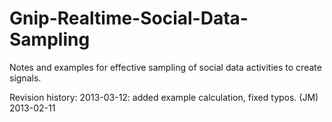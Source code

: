 Gnip-Realtime-Social-Data-Sampling
==================================

Notes and examples for effective sampling of social data activities to create signals.

Revision history:
  2013-03-12: added example calculation, fixed typos. (JM)
  2013-02-11

